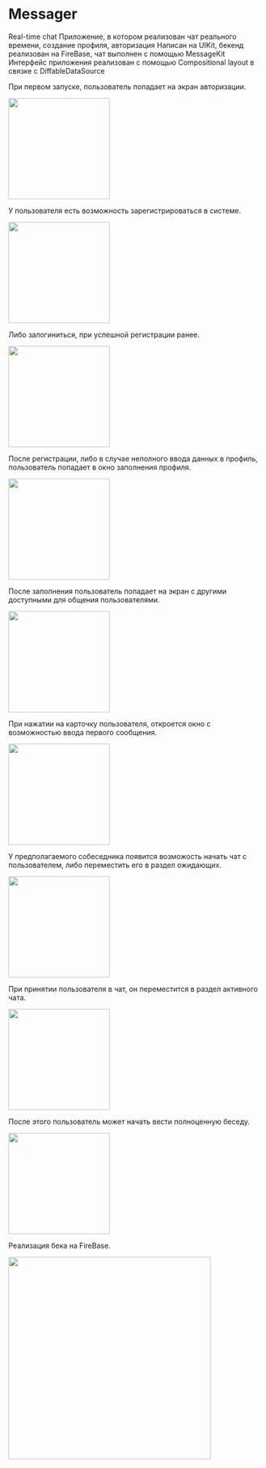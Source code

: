 # Messager
Real-time chat
Приложение, в котором реализован чат реального времени, создание профиля, авторизация
Написан на UIKit, бекенд реализован на FireBase, чат выполнен с помощью MessageKit
Интерфейс приложения реализован с помощью Compositional layout в связке с DiffableDataSource

При первом запуске, пользователь попадает на экран авторизации.

<img src="https://github.com/Serzherio/Messager/blob/master/Screens/1.png" width="200" />

У пользователя есть возможность зарегистрироваться в системе.

<img src="https://github.com/Serzherio/Messager/blob/master/Screens/2.png" width="200" />

Либо залогиниться, при успешной регистрации ранее.

<img src="https://github.com/Serzherio/Messager/blob/master/Screens/3.png" width="200" />

После регистрации, либо в случае неполного ввода данных в профиль, пользователь попадает в окно заполнения профиля.

<img src="https://github.com/Serzherio/Messager/blob/master/Screens/4.png" width="200" />

После заполнения пользователь попадает на экран с другими доступными для общения пользователями.

<img src="https://github.com/Serzherio/Messager/blob/master/Screens/5.png" width="200" />

При нажатии на карточку пользователя, откроется окно с возможностью ввода первого сообщения.

<img src="https://github.com/Serzherio/Messager/blob/master/Screens/7.png" width="200" />

У предполагаемого собеседника появится возможость начать чат с пользователем, либо переместить его в раздел ожидающих.

<img src="https://github.com/Serzherio/Messager/blob/master/Screens/8.png" width="200" />

При принятии пользователя в чат, он переместится в раздел активного чата.

<img src="https://github.com/Serzherio/Messager/blob/master/Screens/9.png" width="200" />

После этого пользователь может начать вести полноценную беседу.

<img src="https://github.com/Serzherio/Messager/blob/master/Screens/10.png" width="200" />

Реализация бека на FireBase.

<img src="https://github.com/Serzherio/Messager/blob/master/Screens/FB.png" width="400" />
